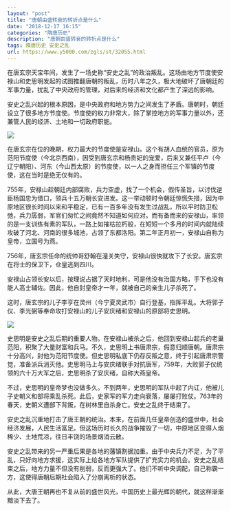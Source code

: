 ```yaml
---
layout: "post"
title: "唐朝由盛转衰的转折点是什么"
date: "2018-12-17 16:15"
categories: "隋唐历史"
description: "唐朝由盛转衰的转折点是什么"
tags: 隋唐历史 安史之乱
url: https://www.y5000.com/zgls/st/32055.html
---
```






在唐玄宗天宝年间，发生了一场史称“安史之乱”的政治叛乱。这场由地方节度使安禄山和史思明发起的试图推翻唐朝的叛乱，历时八年之久，极大地破坏了唐朝廷的军事力量，扰乱了中央政府的管理，对后来的经济和文化都产生了深远的影响。

安史之乱兴起的根本原因，是中央政府和地方势力之间发生了矛盾。唐朝时，朝廷设立了很多地方节度使。节度使的权力非常大，除了掌控地方的军事力量以外，还兼管人民的经济、土地和一切政府职能。

![](https://img.y5000.com/uploads/allimg/180820/8-1PR009425IM.jpg)

在唐玄宗在位的晚期，权力最大的节度使是安禄山。这个有胡人血统的官员，原为范阳节度使（今北京西南），因受到唐玄宗和杨贵妃的宠爱，后来又兼任平卢（今辽宁朝阳）、河东（今山西太原）的节度使，以一人之身而担任三个军镇的节度使，这在当时是绝无仅有的。

755年，安禄山趁朝廷内部腐败，兵力空虚，找了一个机会，假传圣旨，以讨伐逆臣杨国忠为借口，领兵十五万朝长安进发。这一举动顿时令朝廷惊慌失措，因为中原地区很长时间以来和平稳定，已有一百多年没有发生过战乱，所以平时防卫松弛，兵力孱弱，军官们匆忙之间竟然不知道如何应对。而有备而来的安禄山，率领的是一支训练有素的军队，一路上如摧枯拉朽般，在短短一个多月的时间内就陆续攻破了河北、河南的很多城池，占领了东都洛阳。第二年正月初一，安禄山自称为皇帝，立国号为燕。

756年，唐玄宗任命的统帅哥舒翰在潼关失守，安禄山很快就攻下了长安。唐玄宗在将士的保卫下，仓皇逃到四川。

安禄山占领长安以后，按理说占据了天时地利，可是他没有治国方略，手下也没有能人高士辅佐。因此，他自封皇帝才一年，就被自己的亲生儿子杀死了。

这时，唐玄宗的儿子李亨在灵州（今宁夏灵武市）自行登基，指挥平乱。大将郭子仪、李光弼等奉命攻打安禄山的儿子安庆绪和安禄山的原部将史思明。

![](https://img.y5000.com/uploads/allimg/180820/8-1PR00943101c.jpg)

史思明是安史之乱后期的重要人物。在安禄山被杀之后，他回到安禄山起兵的老巢范阳，积聚了大量财富和兵马。不久，史思明上书唐肃宗，假意归顺唐朝。唐肃宗十分高兴，封他为范阳节度使。但史思明私底下仍存反叛之意，终于引起唐肃宗警觉，准备派兵消灭他。史思明马上与安庆绪联手对抗唐军，759年，大败郭子仪统领的六十万大军之后，史思明杀了安庆绪，自称大燕皇帝。

不过，史思明的皇帝梦也没做多久。不到两年，史思明的军队中起了内讧，他被儿子史朝义和部将乘乱杀死。此后，史家军的军力走向衰落，屡屡打败仗。763年的春天，史朝义遭部下背叛，在树林里自杀身亡。安史之乱终于结束了。

安史之乱沉重地打击了唐王朝的统治。本来，在前面几任皇帝创造的盛世中，社会经济发展，人民生活富足。但这场历时长久的战争摧毁了一切，中原地区变得人烟稀少、土地荒凉，往日丰饶的场景烟消云散。

安史之乱带来的另一严重后果是各地的藩镇割据加重。由于中央兵力不足，为了平乱，只好向地方求援，这实际上给各地方军队提供了扩充实力的机会。安史之乱结束之后，地方力量不但没有削弱，反而更强大了。他们不听中央调配，自己称霸一方，这使得唐朝后期社会陷入了分崩离析的状态。

从此，大唐王朝再也不复从前的盛世风光，中国历史上最光辉的朝代，就这样渐渐黯淡下去了。
